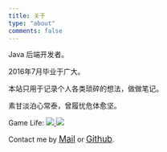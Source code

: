 ```yaml
---
title: 关于
type: "about"
comments: false
---
```


Java 后端开发者。

2016年7月毕业于广大。

本站只用于记录个人各类琐碎的想法，做做笔记。

素甘淡泊心常泰，曾履忧危体愈坚。<br>

Game Life:
<a href="https://www.exophase.com/steam/user/morro28/">
    <img src="https://card.exophase.com/1/1405899.png" style="max-width: 100%;">
</a>
<a href="https://www.exophase.com/psn/user/guaguaer/">
    <img src="https://card.exophase.com/1/1405886.png" style="max-width: 100%;">
</a>

Contact me by <a style="font-size: larger;" href="mailto:zguishen@foxmail.com">Mail</a> or <a style="font-size: larger;" href="https://github.com/zgshen">Github</a>.
